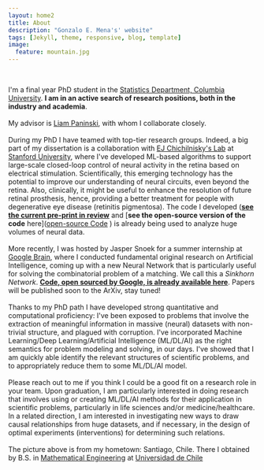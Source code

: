```yaml
---
layout: home2
title: About
description: "Gonzalo E. Mena's' website"
tags: [Jekyll, theme, responsive, blog, template]
image:
  feature: mountain.jpg
---
```


<br />

I'm a final year PhD student in the [Statistics Department, Columbia University](stat.columbia.edu).  **I am in an active search of research positions, both in the industry and academia**.
<br />
<br />
My advisor is [Liam Paninski](http://stat.columbia.edu/~liam), with whom I collaborate closely.
<br />
<br />
During my PhD I have teamed with top-tier research groups. Indeed, a big part of my dissertation is a collaboration with [EJ Chichilnisky's Lab](http://med.stanford.edu/neurosurgery/research/chichilnisky.html) at [Stanford University](www.stanford.edu), where I've developed ML-based algorithms to support large-scale closed-loop control of neural activity in the retina based on electrical stimulation. Scientifically, this emerging technology has the potential to improve our understanding of neural circuits, even beyond the retina. Also, clinically, it might be useful to enhance the resolution of future retinal prosthesis, hence, providing a better treatment for people with degenerative eye disease (retinitis pigmentosa). The code I developed ([**see the current pre-print in review**](http://biorxiv.org/content/early/2016/11/27/089912) and [**see the open-source version of the code** here]([open-source Code](https://github.com/gomena/spike_separation_artifacts) ) is already being used to analyze huge volumes of neural data.
<br />
<br />
More recently, I was hosted by Jasper Snoek for a summer internship at [Google Brain](https://research.google.com/teams/brain/), where I conducted fundamental original research on Artificial Intelligence, coming up with a new Neural Network that is particularly useful for solving the combinatorial problem of a matching. We call this a *Sinkhorn Network*. [**Code, open sourced by Google, is already available here**](https://github.com/google/gumbel_sinkhorn/). Papers will be published soon to the ArXiv, stay tuned!
<br />
<br />
Thanks to my PhD path I have developed strong quantitative and computational proficiency: I've been exposed to problems that involve the extraction of meaningful information in massive (neural) datasets with non-trivial structure, and plagued with corruption. I've incorporated Machine Learning/Deep Learning/Artificial Intelligence (ML/DL/AI) as the right semantics for problem modeling and solving, in our days. I've showed that I am quickly able identify the relevant structures of scientific problems, and to appropriately reduce them to some ML/DL/AI model.
<br />
<br />
Please reach out to me if you think I could be a good fit on a research role in your team. Upon graduation, I am particularly interested in doing research that involves using or creating ML/DL/AI methods for their application in scientific problems, particularly in life sciences and/or medicine/healthcare. In a related direction, I am interested in investigating new ways to draw causal relationships from huge datasets, and if necessary, in the design of optimal experiments (interventions) for determining such relations.
<br />
<br />
The picture above is from my hometown: Santiago, Chile. There I obtained by B.S. in [Mathematical Engineering](http://www.dim.uchile.cl/) at [Universidad de Chile](http://www.uchile.cl)
